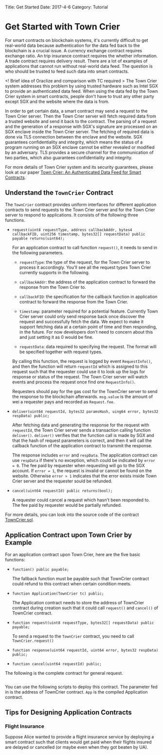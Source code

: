Title: Get Started
Date: 2017-4-6
Category: Tutorial


# Get Started with Town Crier

For smart contracts on blockchain systems, it's currently difficult to get real-world data because authentication for the data fed back to the blockchain is a crucial issue.
A currency exchange contract requires exchange ratio.
An trip insurance contract requires the whether information.
A trade contract requires delivery result.
There are a lot of examples of applications that cannot run without real-world data feed.
The question is who should be trusted to feed such data into smart contracts.

<! Brief idea of Oraclize and comparison with TC required >
The Town Crier system addresses this problem by using trusted hardware such as Intel SGX to provide an authenticated data feed.
When using the data fed by the Town Crier system in smart contracts, people don't have to trust any other party except SGX and the website where the data is from.

In order to get certain data, a smart contract may send a request to the Town Crier server.
Then the Town Crier server will fetch required data from a trusted website and send it back to the contract.
The parsing of a request and the generation of a response with SGX's signature are processed on an SGX enclave inside the Town Crier server.
The fetching of required data is done via TLS connection between the enclave and the website.
SGX guarantees confidentiality and integrity, which means the status of a program running on an SGX enclave cannot be either revealed or modified by an adversary.
TLS provides a secure channel for the communication of two parties, which also guarantees confidentiality and integrity.

For more details of Town Crier system and its security guarantees, please look at our paper [Town Crier: An Authenticated Data Feed for Smart Contracts].

## Understand the ```TownCrier``` Contract

The ```TownCrier``` contract provides uniform interfaces for different application contracts to send requests to the Town Crier server and for the Town Crier server to respond to applications.
It consists of the following three functions.

* ```request(uint8 requestType, address callbackAddr, bytes4 callbackFID, uint256 timestamp, bytes32[] requestData) public payable returns(uint64);```

	For an application contract to call function ```request()```, it needs to send in the following parameters.
    
    - ```requestType```: the type of the request, for the Town Crier server to process it accordingly. You'll see all the request types Town Crier currently supports in the following.
    
    - ```callbackAddr```: the address of the application contract to forward the response from the Town Crier to.
    
    - ```callbackFID```: the specification for the callback function in application contract to forward the response from the Town Crier.
    
    - ```timestamp```: parameter required for a potential feature. Currently Town Crier server could only send response back once discover the request and successfully fetch the data. We expect to make it support fetching data at a certain point of time and then responding, in the future. For now developers don't need to concern about this and just setting it as 0 would be fine.
    
    - ```requestData```: data required to specifying the request. The format will be specified together with request types.

    By calling this function, the request is logged by event ```RequestInfo()```, and then the function will return ```requestId``` which is assigned to this request such that the requester could use it to look up the logs for response or status of the request.
    The Town Crier server will watch events and process the request once find one ```RequestInfo()```. 
    
    Requesters should pay for the gas cost for the TownCrier server to send the response to the blockchain afterwards.
    ```msg.value``` is the amount of wei a requester pays and recorded as ```Request.fee```.
    
* ```deliver(uint64 requestId, bytes32 paramsHash, uing64 error, bytes32 respData) public;```
    
    After fetching data and generating the response for the request with ```requestId```, the Town Crier server sends a transaction calling function ```deliver()```. 
    ```deliver()``` verifies that the function call is made by SGX and that the hash of request parameters is correct, and then it will call the callback function of the application contract to transmit the response. 
   
    The response includes ```error``` and ```respData```.
    The application contract can use ```respData``` if there's no exception, which could be indicated by ```error = 0```.
    The fee paid by requester when requesting will go to the SGX account.
    If ```error = 1```, the request is invalid or cannot be found on the website.
    Otherwise ```error > 1``` indicates that the error exists inside Town Crier server and the requester sould be refunded. 
    
* ```cancel(uint64 requestId) public returns(bool);```
    
    A requester could cancel a request which hasn't been responded to. 
    The fee paid by requester would be partially refunded. 

For more details, you can look into the source code of the contract [TownCrier.sol].

## Application Contract upon Town Crier by Example

For an application contract upon Town Crier, here are the five basic functions:

* ```function() public payable;```

    The fallback function must be payable such that TownCrier contract could refund to this contract when certain condition meets.
    
* ```function Application(TownCrier tc) public;```
    
    The Application contract needs to store the address of TownCrier contract during creation such that it could call ```request()``` and ```cancel()``` of TownCrier contract.

* ```function request(uint8 requestType, bytes32[] requestData) public payable;```
    
    To send a request to the ```TownCrier``` contract, you need to call ```TownCrier.request()```

* ```function response(uint64 requestId, uint64 error, bytes32 respData) public;```



* ```function cancel(uint64 requestId) public;```


 
The following is the complete contract for general request.
```
```
You can use the following scripts to deploy this contract. The parameter fed in is the address of TownCrier contract. ```App``` is the compiled Application contract.




## Tips for Designing Application Contracts
### Flight Insurance
Suppose Alice wanted to provide a flight insurance service by deploying a smart contract such that clients would get paid when their flights insured are delayed or cancelled (or maybe even when they got beaten by UA).
```

```

[Town Crier: An Authenticated Data Feed for Smart Contracts]: https://eprint.iacr.org/2016/168.pdf
[TownCrier.sol]: https://github.com/bl4ck5un/Town-Crier/blob/master/Contracts/TownCrier.sol
[Application.sol]:
[FlightInsurance.sol]:

